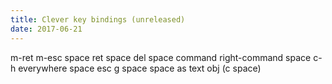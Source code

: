 ```yaml
---
title: Clever key bindings (unreleased)
date: 2017-06-21
---
```


m-ret
m-esc
space ret
space del
space command
right-command space
c-h everywhere
space esc
g space
space as text obj (c space)
